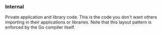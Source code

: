 ### Internal

Private application and library code. This is the code you don't want others importing in their applications or libraries. Note that this layout pattern is enforced by the Go compiler itself.
